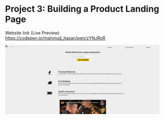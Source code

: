# Project 3: Building a Product Landing Page

Website link (Live Preview) https://codepen.io/mahmud_hasan/pen/zYNJRoR

![alt text](https://github.com/Mahmud-Buet15/Responsive-web-design-projects/blob/main/3.%20Build%20a%20Product%20Landing%20Page/Product%20Landing%20page.png)

